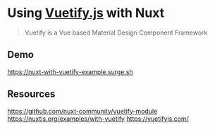 # Using [Vuetify.js](https://vuetifyjs.com/en/) with Nuxt

> Vuetify is a Vue based Material Design Component Framework

## Demo
https://nuxt-with-vuetify-example.surge.sh

## Resources
https://github.com/nuxt-community/vuetify-module
https://nuxtjs.org/examples/with-vuetify
https://vuetifyjs.com/
